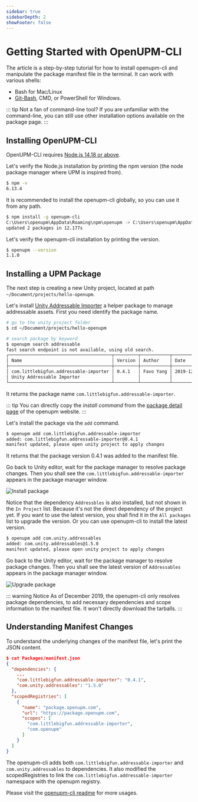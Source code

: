 ```yaml
---
sidebar: true
sidebarDepth: 2
showFooter: false
---
```

# Getting Started with OpenUPM-CLI

The article is a step-by-step tutorial for how to install openupm-cli and manipulate the package manifest file in the terminal. It can work with various shells:
- Bash for Mac/Linux
- [Git-Bash](https://gitforwindows.org/), CMD, or PowerShell for Windows.

::: tip Not a fan of command-line tool?
If you are unfamiliar with the command-line, you can still use other installation options available on the package page.
:::

## Installing OpenUPM-CLI

OpenUPM-CLI requires [Node.js 14.18 or above](https://nodejs.org/en/download/).


Let's verify the Node.js installation by printing the npm version (the node package manager where UPM is inspired from).

```sh
$ npm -v
6.13.4
```

It is recommended to install the openupm-cli globally, so you can use it from any path.

```sh
$ npm install -g openupm-cli
C:\Users\openupm\AppData\Roaming\npm\openupm -> C:\Users\openupm\AppData\Roaming\npm\node_modules\openupm-cli\bin\openupm + openupm-cli@1.1.0
updated 2 packages in 12.177s
```

Let's verify the openupm-cli installation by printing the version.

```sh
$ openupm --version
1.1.0
```

## Installing a UPM Package

The next step is creating a new Unity project, located at path `~/Document/projects/hello-openupm`.

Let's install [Unity Addressable Importer](https://github.com/favoyang/unity-addressable-importer) a helper package to manage addressable assets. First you need identify the package name.

```sh
# go to the unity project folder
$ cd ~/Document/projects/hello-openupm

# search package by keyword
$ openupm search addressable
fast search endpoint is not available, using old search.
┌───────────────────────────────────────┬─────────┬───────────┬────────────┐
│ Name                                  │ Version │ Author    │ Date       │
├───────────────────────────────────────┼─────────┼───────────┼────────────┤
│ com.littlebigfun.addressable-importer │ 0.4.1   │ Favo Yang │ 2019-12-10 │
│ Unity Addressable Importer            │         │           │            │
└───────────────────────────────────────┴─────────┴───────────┴────────────┘
```

It returns the package name `com.littlebigfun.addressable-importer`.

::: tip
You can directly copy the *install command* from the [package detail page](/packages/com.littlebigfun.addressable-importer) of the openupm website.
:::

Let's install the package via the `add` command.

```sh
$ openupm add com.littlebigfun.addressable-importer
added: com.littlebigfun.addressable-importer@0.4.1
manifest updated, please open unity project to apply changes
```

It returns that the package version 0.4.1 was added to the manifest file.

Go back to Unity editor, wait for the package manager to resolve package changes. Then you shall see the `com.littlebigfun.addressable-importer` appears in the package manager window.

![Install package](./images/getting-started-install-package.png)

Notice that the dependency `Addressbles` is also installed, but not shown in the `In Project` list. Because it's not the direct dependency of the project yet. If you want to use the latest version, you shall find it in the `All packages` list to upgrade the version. Or you can use openupm-cli to install the latest version.

```sh
$ openupm add com.unity.addressables
added: com.unity.addressables@1.5.0
manifest updated, please open unity project to apply changes
```
Go back to the Unity editor, wait for the package manager to resolve package changes. Then you shall see the latest version of `Addressables` appears in the package manager window.

![Upgrade package](./images/getting-started-upgrade-package.png)

::: warning Notice
As of December 2019, the openupm-cli only resolves package dependencies, to add necessary dependencies and scope information to the manifest file. It won't directly download the tarballs.
:::

## Understanding Manifest Changes

To understand the underlying changes of the manifest file, let's print the JSON content.

```json
$ cat Packages/manifest.json
{
  "dependencies": {
    ...
    "com.littlebigfun.addressable-importer": "0.4.1",
    "com.unity.addressables": "1.5.0"
  },
  "scopedRegistries": [
    {
      "name": "package.openupm.com",
      "url": "https://package.openupm.com",
      "scopes": [
        "com.littlebigfun.addressable-importer",
        "com.openupm"
      ]
    }
  ]
}
```

The openupm-cli adds both `com.littlebigfun.addressable-importer` and `com.unity.addressables` to dependencies. It also modified the scopedRegistries to link the `com.littlebigfun.addressable-importer` namespace with the openupm registry.

Please visit the [openupm-cli readme](https://github.com/openupm/openupm-cli#openupm-cli) for more usages.